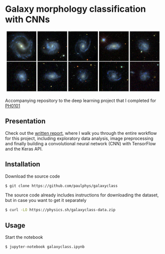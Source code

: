 # Galaxy morphology classification with CNNs

<img src='report/files/galaxyclass-header.png' width='740'>

Accompanying repository to the deep learning project that I completed for [PH0101](https://www.ph.tum.de/academics/org/cc/mh/PH0101/)

## Presentation

Check out the [written report](report/galaxyclass.html), where I walk you through the entire workflow for this project, including exploratory data analysis, image preprocessing and finally building a convolutional neural network (CNN) with TensorFlow and the Keras API.

## Installation
 Download the source code
 ```bash
 $ git clone https://github.com/paulphys/galaxyclass
  ```
 The source code already includes instructions for downloading the dataset, but in case you want to get it separately
 ```bash
 $ curl -LO https://physics.sh/galaxyclass-data.zip
```

## Usage
Start the notebook
 ```bash
 $ jupyter-notebook galaxyclass.ipynb
```
